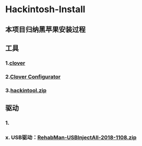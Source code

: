 # Hackintosh-Install
## 本项目归纳黑苹果安装过程
## 工具
### 1.[clover](https://github.com/CloverHackyColor/CloverBootloader/releases)
### 2.[Clover Configurator](https://mackie100projects.altervista.org/download-clover-configurator/)
### 3.[hackintool.zip](http://headsoft.com.au/download/mac/Hackintool.zip)

## 驱动
### 1. 
### x. USB驱动：[RehabMan-USBInjectAll-2018-1108.zip](https://bitbucket.org/RehabMan/os-x-usb-inject-all/downloads/)

